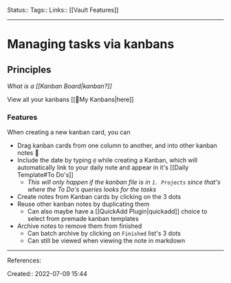 Status::
Tags:: 
Links:: [[Vault Features]]
___
# Managing tasks via kanbans
## Principles
*What is a [[Kanban Board|kanban?]]*

View all your kanbans [[📌My Kanbans|here]]

### Features
When creating a new kanban card, you can
- Drag kanban cards from one column to another, and into other kanban notes 🤯
- Include the date by typing `@` while creating a Kanban, which will automatically link to your daily note and appear in it's [[Daily Template#To Do's]]
	- *This will only happen if the kanban file is in `1. Projects` since that's where the To Do's queries looks for the tasks*
- Create notes from Kanban cards by clicking on the 3 dots
- Reuse other kanban notes by duplicating them
	- Can also maybe have a [[QuickAdd Plugin|quickadd]] choice to select from premade kanban templates
- Archive notes to remove them from finished
	- Can batch archive by clicking on `Finished` list's 3 dots
	- Can still be viewed when viewing the note in markdown

___
References:

Created:: 2022-07-09 15:44